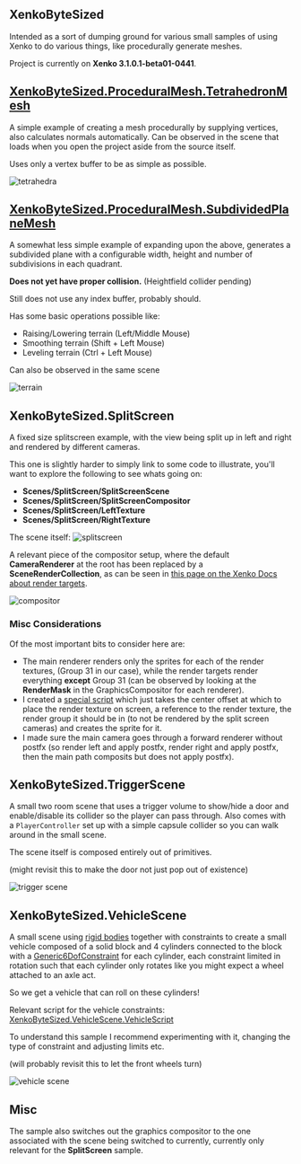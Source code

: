 XenkoByteSized
---------------
Intended as a sort of dumping ground for various small samples of using Xenko to do various things, like procedurally generate meshes.

Project is currently on **Xenko 3.1.0.1-beta01-0441**.

## [XenkoByteSized.ProceduralMesh.TetrahedronMesh](XenkoByteSized/ProceduralMesh/TetrahedronMesh.cs)
A simple example of creating a mesh procedurally by supplying vertices, also calculates normals automatically. Can be observed in the scene that loads when you open the project aside from the source itself.

Uses only a vertex buffer to be as simple as possible.

![tetrahedra](bytesized.png "sphere and tetrahedra")

## [XenkoByteSized.ProceduralMesh.SubdividedPlaneMesh](XenkoByteSized/ProceduralMesh/SubdividedPlaneMesh.cs)

A somewhat less simple example of expanding upon the above, generates a subdivided plane with a configurable width, height and number of subdivisions in each quadrant.

**Does not yet have proper collision.** (Heightfield collider pending)

Still does not use any index buffer, probably should.

Has some basic operations possible like:
 * Raising/Lowering terrain (Left/Middle Mouse)
 * Smoothing terrain (Shift + Left Mouse)
 * Leveling terrain (Ctrl + Left Mouse)

Can also be observed in the same scene

![terrain](terrainy.png "some sculpted terrain thing")

## **XenkoByteSized.SplitScreen**
A fixed size splitscreen example, with the view being split up in left and right and rendered by different cameras.

This one is slightly harder to simply link to some code to illustrate, you'll want to explore the following to see whats going on: 
* **Scenes/SplitScreen/SplitScreenScene**
* **Scenes/SplitScreen/SplitScreenCompositor**
* **Scenes/SplitScreen/LeftTexture**
* **Scenes/SplitScreen/RightTexture**

The scene itself:
![splitscreen](splitscreen.png "the scene as can be seen in the sample")

A relevant piece of the compositor setup, where the default **CameraRenderer** at the root has been replaced by a **SceneRenderCollection**, as can be seen in [this page on the Xenko Docs about render targets](https://doc.xenko.com/latest/en/manual/graphics/graphics-compositor/render-textures.html).

![compositor](compositor_setup.png "a relevant piece of the compositor")

### Misc Considerations
Of the most important bits to consider here are:
* The main renderer renders only the sprites for each of the render textures, (Group 31 in our case), while the render targets render everything **except** Group 31 (can be observed by looking at the **RenderMask** in the GraphicsCompositor for each renderer).
* I created a [special script](XenkoByteSized/SplitScreen/Screen.cs) which just takes the center offset at which to place the render texture on screen, a reference to the render texture, the render group it should be in (to not be rendered by the split screen cameras) and creates the sprite for it.
* I made sure the main camera goes through a forward renderer without postfx (so render left and apply postfx, render right and apply postfx, then the main path composits but does not apply postfx).

## **XenkoByteSized.TriggerScene**
A small two room scene that uses a trigger volume to show/hide a door and enable/disable its collider so the player can pass through.
Also comes with a `PlayerController` set up with a simple capsule collider so you can walk around in the small scene.

The scene itself is composed entirely out of primitives.

(might revisit this to make the door not just pop out of existence)

![trigger scene](trigger_scene.png "scene with light and door visible")

## **XenkoByteSized.VehicleScene**
A small scene using [rigid bodies](https://doc.xenko.com/latest/en/manual/physics/rigid-bodies.html) together with constraints to create a small vehicle composed of a solid block and 4 cylinders connected to the block with a [Generic6DofConstraint](https://doc.xenko.com/latest/en/api/Xenko.Physics.Generic6DoFConstraint.html) for each cylinder, each constraint limited in rotation such that each cylinder only rotates like you might expect a wheel attached to an axle act.

So we get a vehicle that can roll on these cylinders!

Relevant script for the vehicle constraints: [XenkoByteSized.VehicleScene.VehicleScript](XenkoByteSized/VehicleScene/VehicleScript.cs)

To understand this sample I recommend experimenting with it, changing the type of constraint and adjusting limits etc.

(will probably revisit this to let the front wheels turn)

![vehicle scene](vehicle_scene.png "scene with vehicle and some platforms")

## Misc
The sample also switches out the graphics compositor to the one associated with the scene being switched to currently, currently only relevant for the **SplitScreen** sample.
